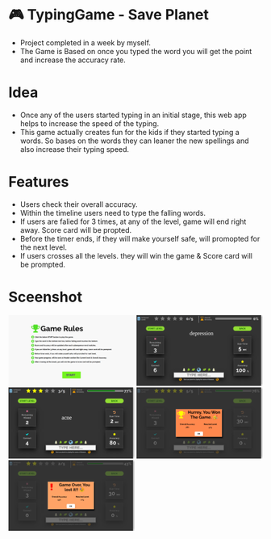 #  :video_game: TypingGame -  Save Planet

* Project completed in a week by myself.
* The Game is Based on once you typed the word you will get the point and increase the accuracy rate. 

# Idea

* Once any of the users started typing in an initial stage, this web app helps to increase the speed of the typing.
* This game actually creates fun for the kids if they started typing a words. So bases on the words they can leaner the new spellings and also increase their typing speed.

# Features 

* Users check their overall accuracy.
* Within the timeline users need to type the falling words.
* If users are falied for 3 times, at any of the level, game will end right away. Score card will be propted.
* Before the timer ends, if they will make yourself safe, will promopted for the next level.
* If users crosses all the levels. they will win the game & Score card will be prompted.


# Sceenshot

<img src="images/image1.png" width="250" style="max-width:100%;"> <img src="images/image2.png" width="250px" style="max-width:100%;"> 
<img src="images/image3.png" width="250px" style="max-width:100%;"> <img src="images/image4.png" width="250px" style="max-width:100%;"> 
<img src="images/image5.png" width="250px" style="max-width:100%;">





